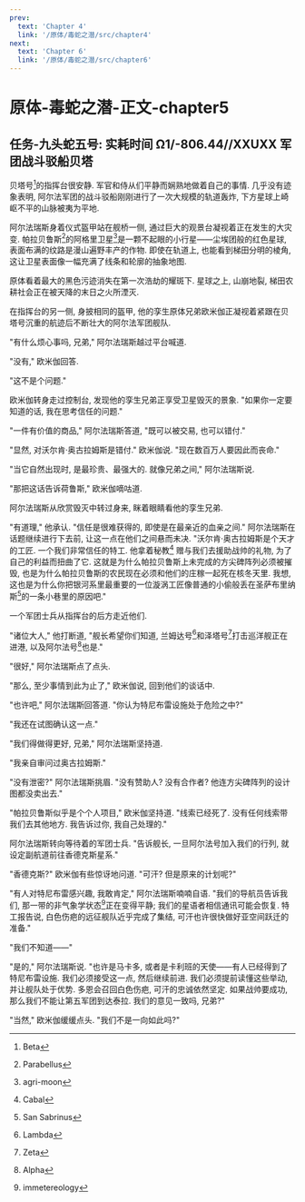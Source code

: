 ```yaml
---
prev:
  text: 'Chapter 4'
  link: '/原体/毒蛇之潜/src/chapter4'
next:
  text: 'Chapter 6'
  link: '/原体/毒蛇之潜/src/chapter6'
---
```


# 原体-毒蛇之潜-正文-chapter5

## 任务-九头蛇五号: 实耗时间 Ω1/-806.44//XXUXX 军团战斗驳船贝塔

贝塔号[^1]的指挥台很安静. 军官和侍从们平静而娴熟地做着自己的事情. 几乎没有迹象表明, 阿尔法军团的战斗驳船刚刚进行了一次大规模的轨道轰炸, 下方星球上崎岖不平的山脉被夷为平地.

阿尔法瑞斯身着仪式盔甲站在舰桥一侧, 通过巨大的观景台凝视着正在发生的大灾变. 帕拉贝鲁斯[^2]的阿格里卫星[^3]是一颗不起眼的小行星——尘埃团般的红色星球, 表面布满的纹路是漫山遍野丰产的作物. 即使在轨道上, 也能看到梯田分明的棱角, 这让卫星表面像一幅充满了线条和轮廓的抽象地图.

原体看着最大的黑色污迹消失在第一次浩劫的耀斑下. 星球之上, 山崩地裂, 梯田农耕社会正在被天降的末日之火所湮灭.

在指挥台的另一侧, 身披相同的盔甲, 他的孪生原体兄弟欧米伽正凝视着紧跟在贝塔号沉重的航迹后不断壮大的阿尔法军团舰队.

"有什么烦心事吗, 兄弟," 阿尔法瑞斯越过平台喊道.

"没有," 欧米伽回答.

"这不是个问题."

欧米伽转身走过控制台, 发现他的孪生兄弟正享受卫星毁灭的景象. "如果你一定要知道的话, 我在思考信任的问题."

"一件有价值的商品," 阿尔法瑞斯答道, "既可以被交易, 也可以错付."

"显然, 对沃尔肯·奥古拉姆斯是错付." 欧米伽说. "现在数百万人要因此而丧命."

"当它自然出现时, 是最珍贵、最强大的. 就像兄弟之间," 阿尔法瑞斯说.

"那把这话告诉荷鲁斯," 欧米伽嘀咕道.

阿尔法瑞斯从欣赏毁灭中转过身来, 眯着眼睛看他的孪生兄弟.

"有道理," 他承认. "信任是很难获得的, 即使是在最亲近的血亲之间." 阿尔法瑞斯在话题继续进行下去前, 让这一点在他们之间悬而未决. "沃尔肯·奥古拉姆斯是个天才的工匠. 一个我们非常信任的特工. 他拿着秘教[^4] 赠与我们去援助战帅的礼物, 为了自己的利益而扭曲了它. 这就是为什么帕拉贝鲁斯上未完成的方尖碑阵列必须被摧毁, 也是为什么帕拉贝鲁斯的农民现在必须和他们的庄稼一起死在核冬天里. 我想, 这也是为什么你把银河系里最重要的一位漩涡工匠像普通的小偷般丢在圣萨布里纳斯[^5]的一条小巷里的原因吧."

一个军团士兵从指挥台的后方走近他们.

"诸位大人," 他打断道, "舰长希望你们知道, 兰姆达号[^6]和泽塔号[^7]打击巡洋舰正在进港, 以及阿尔法号[^8]也是."

"很好," 阿尔法瑞斯点了点头.

"那么, 至少事情到此为止了," 欧米伽说, 回到他们的谈话中.

"也许吧," 阿尔法瑞斯回答道. "你认为特尼布雷设施处于危险之中?"

"我还在试图确认这一点."

"我们得做得更好, 兄弟," 阿尔法瑞斯坚持道.

"我亲自审问过奥古拉姆斯."

"没有泄密?" 阿尔法瑞斯挑眉. "没有赞助人? 没有合作者? 他连方尖碑阵列的设计图都没卖出去."

"帕拉贝鲁斯似乎是个个人项目," 欧米伽坚持道. "线索已经死了. 没有任何线索带我们去其他地方. 我告诉过你, 我自己处理的."

阿尔法瑞斯转向等待着的军团士兵. "告诉舰长, 一旦阿尔法号加入我们的行列, 就设定副航道前往香德克斯星系."

"香德克斯?" 欧米伽有些惊讶地问道. "可汗? 但是原来的计划呢?"

"有人对特尼布雷感兴趣, 我敢肯定," 阿尔法瑞斯喃喃自语. "我们的导航员告诉我们, 那一带的非气象学状态[^9]正在变得平静; 我们的星语者相信通讯可能会恢复. 特工报告说, 白色伤疤的远征舰队近乎完成了集结, 可汗也许很快做好亚空间跃迁的准备."

"我们不知道——"

"是的," 阿尔法瑞斯说. "也许是马卡多, 或者是卡利班的天使——有人已经得到了特尼布雷设施. 我们必须接受这一点, 然后继续前进. 我们必须提前读懂这些举动, 并让舰队处于优势. 多恩会召回白色伤疤, 可汗的忠诚依然坚定. 如果战帅要成功, 那么我们不能让第五军团到达泰拉. 我们的意见一致吗, 兄弟?"

"当然," 欧米伽缓缓点头. "我们不是一向如此吗?"

[^1]: Beta

[^2]: Parabellus

[^3]: agri-moon

[^4]: Cabal

[^5]: San Sabrinus

[^6]: Lambda

[^7]: Zeta

[^8]: Alpha

[^9]: immetereology
